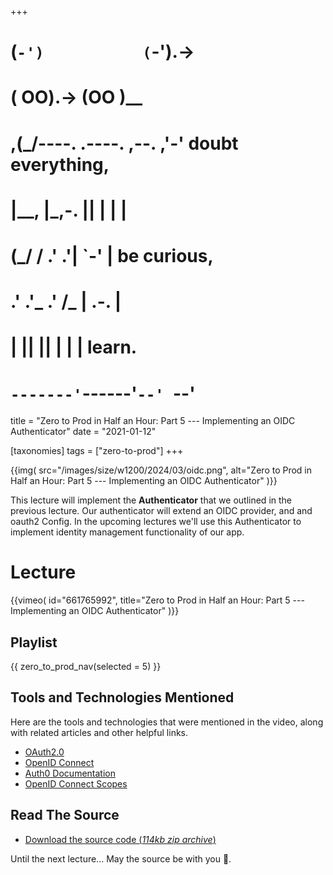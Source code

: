 +++
#   (`-')           (`-').->
#   ( OO).->        (OO )__
# ,(_/----. .----. ,--. ,'-' doubt everything,
# |__,    |\_,-.  ||  | |  |
#  (_/   /    .' .'|  `-'  | be curious,
#  .'  .'_  .'  /_ |  .-.  |
# |       ||      ||  | |  | learn.
# `-------'`------'`--' `--'

title = "Zero to Prod in Half an Hour: Part 5 --- Implementing an OIDC Authenticator"
date = "2021-01-12"

[taxonomies]
tags = ["zero-to-prod"]
+++

{{img(
  src="/images/size/w1200/2024/03/oidc.png",
  alt="Zero to Prod in Half an Hour: Part 5 --- Implementing an OIDC Authenticator"
)}}

This lecture will implement the **Authenticator** that we outlined in the
previous lecture. Our authenticator will extend an OIDC provider, and and oauth2
Config. In the upcoming lectures we'll use this Authenticator to implement
identity management functionality of our app.

# Lecture

{{vimeo(
  id="661765992",
  title="Zero to Prod in Half an Hour: Part 5 --- Implementing an OIDC Authenticator"
)}}

## Playlist

{{ zero_to_prod_nav(selected = 5) }}

## Tools and Technologies Mentioned

Here are the tools and technologies that were mentioned in the video, along with
related articles and other helpful links.

* [OAuth2.0](https://oauth.net/2/)
* [OpenID Connect](https://openid.net/connect/)
* [Auth0 Documentation](https://auth0.com/docs)
* [OpenID Connect Scopes](https://auth0.com/docs/get-started/apis/scopes/openid-connect-scopes)

## Read The Source

* [Download the source code (*114kb zip
  archive*)](https://assets.zerotohero.dev/zero-to-prod-in-30/zero-to-prod-in-30.zip)

Until the next lecture... May the source be with you 🦄.
